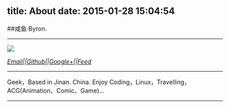 title: About
date: 2015-01-28 15:04:54
---

##咸鱼·Byron.

---

![](http://www.ii2m.com/images/1.jpg)

*[Email](mailto:196886521@qq.com)||[Github](https://github.com/lizy0100)||[Google+](https://plus.google.com/u/0/?tab=mX)||[Feed](http://www.ii2m.com/atom.xml)*

---
Geek，Based in Jinan. China.
Enjoy Coding，Linux，Travelling，ACG(Animation、Comic、Game)...

---